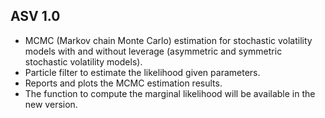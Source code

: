 ## ASV 1.0

-   MCMC (Markov chain Monte Carlo) estimation for stochastic volatility models with and without leverage (asymmetric and symmetric stochastic volatility models).
-   Particle filter to estimate the likelihood given parameters.
-   Reports and plots the MCMC estimation results.
-   The function to compute the marginal likelihood will be available in the new version.
